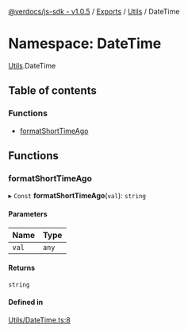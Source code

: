 [@verdocs/js-sdk - v1.0.5](../README.md) / [Exports](../modules.md) / [Utils](Utils.md) / DateTime

# Namespace: DateTime

[Utils](Utils.md).DateTime

## Table of contents

### Functions

- [formatShortTimeAgo](Utils.DateTime.md#formatshorttimeago)

## Functions

### formatShortTimeAgo

▸ `Const` **formatShortTimeAgo**(`val`): `string`

#### Parameters

| Name | Type |
| :------ | :------ |
| `val` | `any` |

#### Returns

`string`

#### Defined in

[Utils/DateTime.ts:8](https://github.com/Verdocs/js-sdk/blob/main/src/Utils/DateTime.ts#L8)
